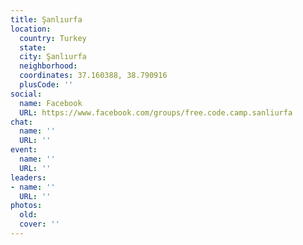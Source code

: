 ```yaml
---
title: Şanlıurfa
location:
  country: Turkey
  state: 
  city: Şanlıurfa
  neighborhood: 
  coordinates: 37.160388, 38.790916
  plusCode: ''
social:
  name: Facebook
  URL: https://www.facebook.com/groups/free.code.camp.sanliurfa
chat:
  name: ''
  URL: ''
event:
  name: ''
  URL: ''
leaders:
- name: ''
  URL: ''
photos:
  old: 
  cover: ''
---
```

